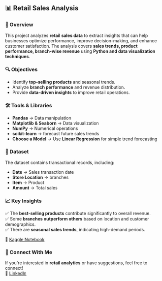 ## 📊 Retail Sales Analysis  

### 📌 Overview  
This project analyzes **retail sales data** to extract insights that can help businesses optimize performance, improve decision-making, and enhance customer satisfaction. The analysis covers **sales trends, product performance, branch-wise revenue** using **Python and data visualization techniques**.  

### 🔍 Objectives  
- Identify **top-selling products** and seasonal trends.  
- Analyze **branch performance** and revenue distribution.    
- Provide **data-driven insights** to improve retail operations.  

### 🛠️ Tools & Libraries  
- **Pandas** → Data manipulation  
- **Matplotlib & Seaborn** → Data visualization  
- **NumPy** → Numerical operations
- **scikit-learn** → forecast future sales trends
- **Choose a Model** → Use **Linear Regression** for simple trend forecasting

### 📂 Dataset  
The dataset contains transactional records, including:  
- **Date** → Sales transaction date  
- **Store Location** →  branches 
- **Item** → Product  
- **Amount** → Total sales  

### 📈 Key Insights  
✅ The **best-selling products** contribute significantly to overall revenue.  
✅ Some **branches outperform others** based on location and customer demographics.  
✅ There are **seasonal sales trends**, indicating high-demand periods.  
 
🔗 [Kaggle Notebook](https://www.kaggle.com/code/halaturkialotaibi/retail-analysis)  

### 🤝 Connect With Me  
If you're interested in **retail analytics** or have suggestions, feel free to connect!  
🔗 [LinkedIn](https://www.linkedin.com/in/halaturki-alotaibi/)  

